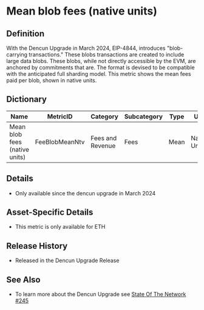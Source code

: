 # Mean blob fees (native units)

## Definition

With the Dencun Upgrade in March 2024, EIP-4844, introduces "blob-carrying transactions." These blobs transactions are created to include large data blobs. These blobs, while not directly accessible by the EVM, are anchored by commitments that are. The format is devised to be compatible with the anticipated full sharding model.  This metric shows the mean fees paid per blob, shown in native units.

## Dictionary

| Name                          | MetricID       | Category         | Subcategory | Type | Unit         | Interval               |
| ----------------------------- | -------------- | ---------------- | ----------- | ---- | ------------ | ---------------------- |
| Mean blob fees (native units) | FeeBlobMeanNtv | Fees and Revenue | Fees        | Mean | Native Units | 1 day, 1 block, 1 hour |

## Details

* Only available since the dencun upgrade in March 2024

## Asset-Specific Details

* This metric is only available for ETH

## Release History

* Released in the Dencun Upgrade Release

## See Also

* To learn more about the Dencun Upgrade see [State Of The Network #245](https://coinmetrics.substack.com/p/state-of-the-network-issue-245)

